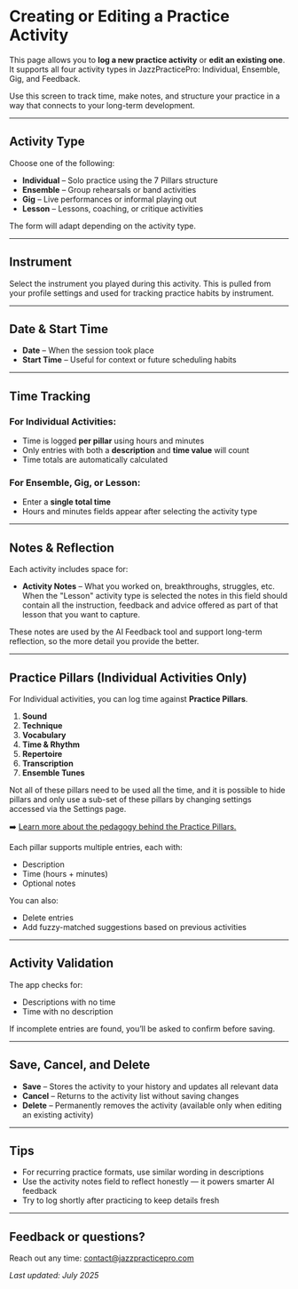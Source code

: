 # Creating or Editing a Practice Activity

This page allows you to **log a new practice activity** or **edit an existing one**. It supports all four activity types in JazzPracticePro: Individual, Ensemble, Gig, and Feedback.

Use this screen to track time, make notes, and structure your practice in a way that connects to your long-term development.

---

## Activity Type

Choose one of the following:

- **Individual** – Solo practice using the 7 Pillars structure
- **Ensemble** – Group rehearsals or band activities
- **Gig** – Live performances or informal playing out
- **Lesson** – Lessons, coaching, or critique activities

The form will adapt depending on the activity type.

---

## Instrument

Select the instrument you played during this activity. This is pulled from your profile settings and used for tracking practice habits by instrument.

---

## Date & Start Time

- **Date** – When the session took place
- **Start Time** – Useful for context or future scheduling habits

---

## Time Tracking

### For Individual Activities:

- Time is logged **per pillar** using hours and minutes
- Only entries with both a **description** and **time value** will count
- Time totals are automatically calculated

### For Ensemble, Gig, or Lesson:

- Enter a **single total time**
- Hours and minutes fields appear after selecting the activity type

---

## Notes & Reflection

Each activity includes space for:

- **Activity Notes** – What you worked on, breakthroughs, struggles, etc. When the "Lesson" activity type is selected the notes in this field should contain all the instruction, feedback and advice offered as part of that lesson that you want to capture.

These notes are used by the AI Feedback tool and support long-term reflection, so the more detail you provide the better.

---

## Practice Pillars (Individual Activities Only)

For Individual activities, you can log time against **Practice Pillars**. 

1. **Sound**
2. **Technique**
3. **Vocabulary**
4. **Time & Rhythm**
5. **Repertoire**
6. **Transcription**
7. **Ensemble Tunes**

Not all of these pillars need to be used all the time, and it is possible to hide pillars and only use a sub-set of these pillars by changing settings accessed via the Settings page.

➡️ [Learn more about the pedagogy behind the Practice Pillars.](/help/helpPillarsTheory)

Each pillar supports multiple entries, each with:

- Description
- Time (hours + minutes)
- Optional notes

You can also:

- Delete entries
- Add fuzzy-matched suggestions based on previous activities

---

## Activity Validation

The app checks for:

- Descriptions with no time
- Time with no description

If incomplete entries are found, you’ll be asked to confirm before saving.

---

## Save, Cancel, and Delete

- **Save** – Stores the activity to your history and updates all relevant data
- **Cancel** – Returns to the activity list without saving changes
- **Delete** – Permanently removes the activity (available only when editing an existing activity)

---

## Tips

- For recurring practice formats, use similar wording in descriptions
- Use the activity notes field to reflect honestly — it powers smarter AI feedback
- Try to log shortly after practicing to keep details fresh

---
## Feedback or questions?

Reach out any time: [contact@jazzpracticepro.com](mailto:contact@jazzpracticepro.com)

_Last updated: July 2025_
